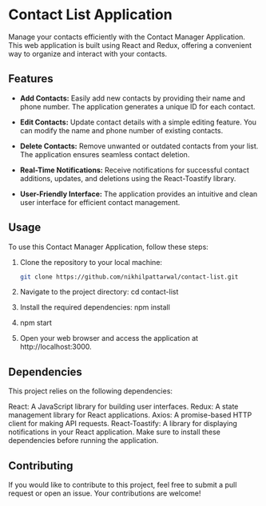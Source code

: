 # Contact List Application

Manage your contacts efficiently with the Contact Manager Application. This web application is built using React and Redux, offering a convenient way to organize and interact with your contacts.

## Features

- **Add Contacts:** Easily add new contacts by providing their name and phone number. The application generates a unique ID for each contact.

- **Edit Contacts:** Update contact details with a simple editing feature. You can modify the name and phone number of existing contacts.

- **Delete Contacts:** Remove unwanted or outdated contacts from your list. The application ensures seamless contact deletion.

- **Real-Time Notifications:** Receive notifications for successful contact additions, updates, and deletions using the React-Toastify library.

- **User-Friendly Interface:** The application provides an intuitive and clean user interface for efficient contact management.

## Usage

To use this Contact Manager Application, follow these steps:

1. Clone the repository to your local machine:

   ```bash
   git clone https://github.com/nikhilpattarwal/contact-list.git

2. Navigate to the project directory: cd contact-list

3. Install the required dependencies: npm install

4. npm start

5. Open your web browser and access the application at http://localhost:3000. 


## Dependencies

This project relies on the following dependencies:

React: A JavaScript library for building user interfaces.
Redux: A state management library for React applications.
Axios: A promise-based HTTP client for making API requests.
React-Toastify: A library for displaying notifications in your React application.
Make sure to install these dependencies before running the application.

## Contributing

If you would like to contribute to this project, feel free to submit a pull request or open an issue. Your contributions are welcome!
